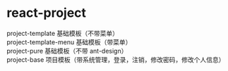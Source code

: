 # react-project
project-template 基础模板（不带菜单）<br>
project-template-menu 基础模板（带菜单）<br>
project-pure 基础模板（不带 ant-design）<br>
project-base 项目模板（带系统管理，登录，注销，修改密码，修改个人信息）
